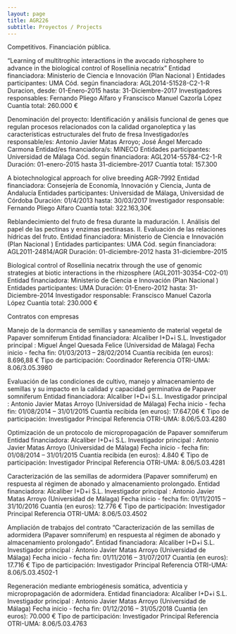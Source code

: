 ```yaml
---
layout: page
title: AGR226
subtitle: Proyectos / Projects
---
```


Competitivos. Financiación pública.

“Learning of multitrophic interactions in the avocado rizhosphere to advance in the biological control of Rosellinia necatrix” 
Entidad financiadora: Ministerio de Ciencia e Innovación (Plan Nacional )
Entidades participantes: UMA 
Cód. según financiadora: AGL2014-51528-C2-1-R
Duracion, desde: 01-Enero-2015 hasta: 31-Diciembre-2017 
Investigadores responsables: Fernando Pliego Alfaro  y Franscisco Manuel Cazorla López
Cuantía total: 260.000 €

Denominación del proyecto: Identificación y análisis funcional de genes que regulan procesos
relacionados con la calidad organoleptica y las características estructurales del fruto de fresa
Investigador/es responsable/es: Antonio Javier Matas Arroyo; José Ángel Mercado Carmona
Entidad/es financiadora/s: MINECO
Entidades participantes: Universidad de Málaga
Cód. según financiadora: AGL2014-55784-C2-1-R
Duración: 01-enero-2015 hasta 31-diciembre-2017
Cuantía total: 157.300

A biotechnological approach for olive breeding  AGR-7992
Entidad financiadora: Consejería de Economía, Innovación y Ciencia, Junta de Andalucía
Entidades participantes: Universidad de Málaga, Universidad de Córdoba
Duración:	01/4/2013		hasta: 30/03/2017
Investigador responsable: Fernando Pliego Alfaro
Cuantía total: 322.163,30€

Reblandecimiento del fruto de fresa durante la maduración. I. Análisis del papel de las pectinas y enzimas pectinasas. II. Evaluación de las relaciones hídricas del fruto.
Entidad financiadora: Ministerio de Ciencia e Innovación (Plan Nacional )
Entidades participantes: UMA
Cód. según financiadora: AGL2011-24814/AGR
Duración: 01-diciembre-2012 hasta 31-diciembre-2015

Biological control of Rosellinia necatrix through the use of genomic strategies at biotic interactions in the rhizosphere (AGL2011-30354-C02-01)
Entidad financiadora: Ministerio de Ciencia e Innovación (Plan Nacional )
Entidades participantes: UMA
Duración: 01-Enero-2012 hasta: 31-Diciembre-2014
Investigador responsable: Franscisco Manuel Cazorla López
Cuantía total: 230.000 €


Contratos con empresas

Manejo de la dormancia de semillas y saneamiento de material vegetal de Papaver somniferum
Entidad financiadora: Alcaliber I+D+i S.L.
Investigador principal : Miguel Ángel Quesada Felice (Universidad de Málaga)
Fecha inicio - fecha fin: 01/03/2013 – 28/02/2014
Cuantía recibida (en euros): 8.696,88 €
Tipo de participación: Coordinador
Referencia OTRI-UMA: 8.06/3.05.3980

Evaluación de las condiciones de cultivo, manejo y almacenamiento de semillas y su impacto en la calidad y capacidad germinativa de Papaver somniferum
Entidad financiadora: Alcaliber I+D+i S.L.
Investigador principal : Antonio Javier Matas Arroyo (Universidad de Málaga)
Fecha inicio - fecha fin: 01/08/2014 – 31/01/2015
Cuantía recibida (en euros):  17.647,06 €
Tipo de participación: Investigador Principal
Referencia OTRI-UMA: 8.06/5.03.4280

Optimización de un protocolo de micropropagación de Papaver somniferum
Entidad financiadora: Alcaliber I+D+i S.L.
Investigador principal : Antonio Javier Matas Arroyo (Universidad de Málaga)
Fecha inicio - fecha fin: 01/08/2014 – 31/01/2015
Cuantía recibida (en euros):  4.840 €
Tipo de participación: Investigador Principal
Referencia OTRI-UMA: 8.06/5.03.4281

Caracterización de las semillas de adormidera (Papaver somniferum) en respuesta al régimen de abonado y almacenamiento prolongado.
Entidad financiadora: Alcaliber I+D+i S.L.
Investigador principal : Antonio Javier Matas Arroyo (Universidad de Málaga)
Fecha inicio - fecha fin: 01/11/2015 – 31/10/2016
Cuantía (en euros): 12.776 €
Tipo de participación: Investigador Principal
Referencia OTRI-UMA: 8.06/5.03.4502

Ampliación de trabajos del contrato “Caracterización de las semillas de adormidera (Papaver somniferum) en respuesta al régimen de abonado y almacenamiento prolongado”.
Entidad financiadora: Alcaliber I+D+i S.L.
Investigador principal : Antonio Javier Matas Arroyo (Universidad de Málaga)
Fecha inicio - fecha fin: 01/11/2016 – 31/07/2017
Cuantía (en euros): 17.716 €
Tipo de participación: Investigador Principal
Referencia OTRI-UMA: 8.06/5.03.4502-1

Regeneración mediante embriogénesis somática, adventicia y micropropagación de adormidera.
Entidad financiadora: Alcaliber I+D+i S.L.
Investigador principal : Antonio Javier Matas Arroyo (Universidad de Málaga)
Fecha inicio - fecha fin: 01/12/2016 – 31/05/2018
Cuantía (en euros): 70.000 €
Tipo de participación: Investigador Principal
Referencia OTRI-UMA: 8.06/5.03.4763
